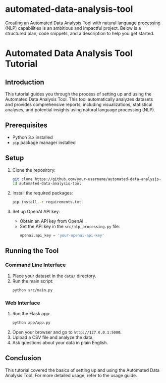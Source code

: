# automated-data-analysis-tool
Creating an Automated Data Analysis Tool with natural language processing (NLP) capabilities is an ambitious and impactful project. Below is a structured plan, code snippets, and a description to help you get started.
# Automated Data Analysis Tool Tutorial

## Introduction

This tutorial guides you through the process of setting up and using the Automated Data Analysis Tool. This tool automatically analyzes datasets and provides comprehensive reports, including visualizations, statistical analyses, and potential insights using natural language processing (NLP).

## Prerequisites

- Python 3.x installed
- `pip` package manager installed

## Setup

1. Clone the repository:
    ```bash
    git clone https://github.com/your-username/automated-data-analysis-tool.git
    cd automated-data-analysis-tool
    ```

2. Install the required packages:
    ```bash
    pip install -r requirements.txt
    ```

3. Set up OpenAI API key:
    - Obtain an API key from OpenAI.
    - Set the API key in the `src/nlp_processing.py` file:
      ```python
      openai.api_key = 'your-openai-api-key'
      ```

## Running the Tool

### Command Line Interface

1. Place your dataset in the `data/` directory.
2. Run the main script:
    ```bash
    python src/main.py
    ```

### Web Interface

1. Run the Flask app:
    ```bash
    python app/app.py
    ```
2. Open your browser and go to `http://127.0.0.1:5000`.
3. Upload a CSV file and analyze the data.
4. Ask questions about your data in plain English.

## Conclusion

This tutorial covered the basics of setting up and using the Automated Data Analysis Tool. For more detailed usage, refer to the usage guide.
